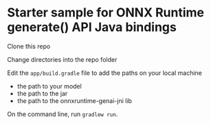 # Starter sample for ONNX Runtime generate() API Java bindings

Clone this repo

Change directories into the repo folder

Edit the `app/build.gradle` file to add the paths on your local machine
* the path to your model
* the path to the jar
* the path to the onnxruntime-genai-jni lib

On the command line, run `gradlew run`.